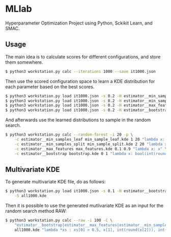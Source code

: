 # MLlab

Hyperparameter Optimization Project using Python, Sckikit Learn, and SMAC.

## Usage

The main idea is to calculate scores for different configurations, and store them somewhere.
```bash
$ python3 workstation.py calc --iterations 1000 --save it1000.json
```

Then use the scored configuration space to learn a KDE distribution for each parameter
based on the best scores.
```bash
$ python3 workstation.py load it1000.json -s 0.2 -H estimator__min_sample_leaf -b 1 20 -S min_sample_leaf.kde
$ python3 workstation.py load it1000.json -s 0.2 -H estimator__min_sample_split -b 2 20 -S min_sample_split.kde
$ python3 workstation.py load it1000.json -s 0.2 -H estimator__max_features -b 0.1 0.9 -S max_features.kde
$ python3 workstation.py load it1000.json -s 0.2 -H estimator__bootstrap -b -1 2 bootstrap.kde
```

And afterwards use the learned distributions to sample in the random search.
```bash
$ python3 workstation.py calc --random-forest -i 20 -p \
    -c estimator__min_samples_leaf min_sample_leaf.kde 1 20 "lambda x: int(round(x))" \
    -c estimator__min_samples_split min_sample_split.kde 2 20 "lambda x: int(round(x))" \
    -c estimator__max_features max_features.kde 0.1 0.9 "lambda x: x" \
    -c estimator__bootstrap bootstrap.kde 0 1 "lambda x: bool(int(round(x)))"
```

## Multivariate KDE
To generate multivariate KDE file, do as follows:
```bash
$ python3 workstation.py load it1000.json -s 0.1 -H estimator__bootstrap estimator__max_features estimator__min_samples_leaf estimator__min_samples_split \
    -S all1000.kde
```

Then it is possible to use the generated mutlivariate KDE as an
input for the random search method RAW:
```bash
$ python3 workstation.py calc --raw -i 100 -C \
    "estimator__bootstrap|estimator__max_features|estimator__min_samples_leaf|estimator__min_samples_split" \
    all1000.kde "lambda *xs : xs[0] > 0.5, x[1], int(round(x[2])), int(round(x[3]))"
```
